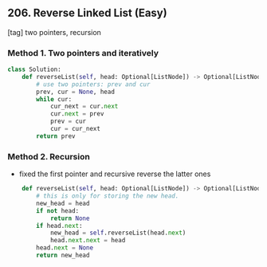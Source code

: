 ## 206. Reverse Linked List (Easy)
\[tag\] two pointers, recursion
### Method 1. Two pointers and iteratively
```python
class Solution:
    def reverseList(self, head: Optional[ListNode]) -> Optional[ListNode]:
        # use two pointers: prev and cur
        prev, cur = None, head
        while cur:
            cur_next = cur.next
            cur.next = prev
            prev = cur
            cur = cur_next
        return prev
```

### Method 2. Recursion
- fixed the first pointer and recursive reverse the latter ones
```python
    def reverseList(self, head: Optional[ListNode]) -> Optional[ListNode]:
        # this is only for storing the new head.
        new_head = head
        if not head:
            return None
        if head.next:
            new_head = self.reverseList(head.next)
            head.next.next = head
        head.next = None
        return new_head
```
